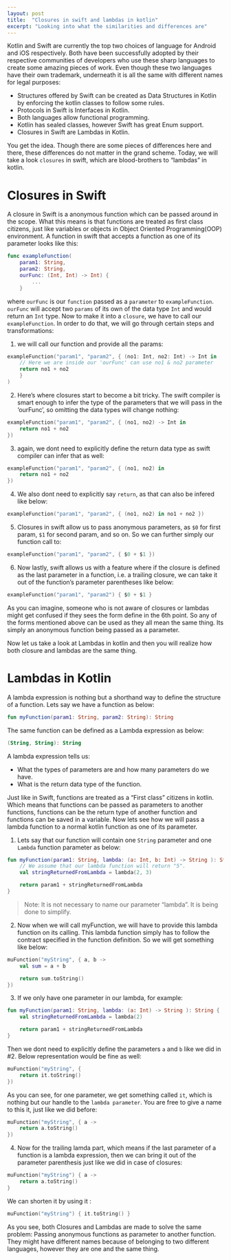 ```yaml
---
layout: post
title:  "Closures in swift and lambdas in kotlin"
excerpt: "Looking into what the similarities and differences are"
---
```

Kotlin and Swift are currently the top two choices of language for Android and iOS respectively. Both have been successfully adopted by their respective communities of developers who use these sharp languages to create some amazing pieces of work. Even though these two languages have their own trademark, underneath it is all the same with different names for legal purposes:
* Structures offered by Swift can be created as Data Structures in Kotlin by enforcing the kotlin classes to follow some rules.
* Protocols in Swift is Interfaces in Kotlin.
* Both languages allow functional programming.
* Kotlin has sealed classes, however Swift has great Enum support.
* Closures in Swift are Lambdas in Kotlin.

You get the idea. Though there are some pieces of differences here and there, these differences do not matter in the grand scheme. Today, we will take a look `closures` in swift, which are blood-brothers to “lambdas” in kotlin.

# Closures in Swift
A closure in Swift is a anonymous function which can be passed around in the scope. What this means is that functions are treated as first class citizens, just like variables or objects in Object Oriented Programming(OOP) environment. A function in swift that accepts a function as one of its parameter looks like this:
```swift
func exampleFunction(
    param1: String, 
    param2: String, 
    ourFunc: (Int, Int) -> Int) {
        ...
    }
```

where `ourFunc` is our `function` passed as a `parameter` to `exampleFunction`. `ourFunc` will accept two `params` of its own of the data type `Int` and would return an `Int` type. Now to make it into a `closure`, we have to call our `exampleFunction`. In order to do that, we will go through certain steps and transformations:
1. we will call our function and provide all the params:
```swift
exampleFunction("param1", "param2", { (no1: Int, no2: Int) -> Int in
    // Here we are inside our 'ourFunc' can use no1 & no2 parameter
    return no1 + no2
    }
)
```

2. Here’s where closures start to become a bit tricky. The swift compiler is smart enough to infer the type of the parameters that we will pass in the ‘ourFunc’, so omitting the data types will change nothing:
```swift
exampleFunction("param1", "param2", { (no1, no2) -> Int in
    return no1 + no2
})
```

3. again, we dont need to explicitly define the return data type as swift compiler can infer that as well:
```swift
exampleFunction("param1", "param2", { (no1, no2) in
    return no1 + no2
})
```

4. We also dont need to explicitly say `return`, as that can also be infered like below:
```swift
exampleFunction("param1", "param2", { (no1, no2) in no1 + no2 })
```

5. Closures in swift allow us to pass anonymous parameters, as `$0` for first param, `$1` for second param, and so on. So we can further simply our function call to:
```swift
exampleFunction("param1", "param2", { $0 + $1 })
```

6. Now lastly, swift allows us with a feature where if the closure is defined as the last parameter in a function, i.e. a trailing closure, we can take it out of the function’s parameter parentheses like below:
```swift
exampleFunction("param1", "param2") { $0 + $1 }
```

As you can imagine, someone who is not aware of closures or lambdas might get confused if they sees the form define in the 6th point. So any of the forms mentioned above can be used as they all mean the same thing. Its simply an anonymous function being passed as a parameter.

Now let us take a look at Lambdas in kotlin and then you will realize how both closure and lambdas are the same thing.

# Lambdas in Kotlin
A lambda expression is nothing but a shorthand way to define the structure of a function. Lets say we have a function as below:
```kotlin
fun myFunction(param1: String, param2: String): String
```

The same function can be defined as a Lambda expression as below:
```kotlin
(String, String): String
```

A lambda expression tells us:
* What the types of parameters are and how many parameters do we have.
* What is the return data type of the function.

Just like in Swift, functions are treated as a “First class” citizens in kotlin. Which means that functions can be passed as parameters to another functions, functions can be the return type of another function and functions can be saved in a variable. Now lets see how we will pass a lambda function to a normal kotlin function as one of its parameter.

1. Lets say that our function will contain one `String` parameter and one `Lambda` function parameter as below:
```kotlin
fun myFunction(param1: String, lambda: (a: Int, b: Int) -> String ): String {
    // We assume that our lambda function will return "5".
    val stringReturnedFromLambda = lambda(2, 3)

    return param1 + stringReturnedFromLambda
}
```
> Note: It is not necessary to name our parameter “lambda”. It is being done to simplify.

2. Now when we will call myFunction, we will have to provide this lambda function on its calling. This lambda function simply has to follow the contract specified in the function definition. So we will get something like below:
```kotlin
muFunction("myString", { a, b ->
    val sum = a + b

    return sum.toString()
})
```

3. If we only have one parameter in our lambda, for example:
```kotlin
fun myFunction(param1: String, lambda: (a: Int) -> String ): String {
    val stringReturnedFromLambda = lambda(2)

    return param1 + stringReturnedFromLambda
}
```
Then we dont need to explicitly define the parameters `a` and `b` like we did in #2. Below representation would be fine as well:
```kotlin
muFunction("myString", { 
    return it.toString()
})
```
As you can see, for one parameter, we get something called `it`, which is nothing but our handle to the `lambda parameter`. You are free to give a name to this it, just like we did before:
```kotlin
muFunction("myString", { a ->
    return a.toString()
})
```

4. Now for the trailing lamda part, which means if the last parameter of a function is a lambda expression, then we can bring it out of the parameter parenthesis just like we did in case of closures:
```kotlin
muFunction("myString") { a ->
    return a.toString()
}
```
We can shorten it by using it :
```kotlin
muFunction("myString") { it.toString() }
```

As you see, both Closures and Lambdas are made to solve the same problem: Passing anonymous functions as parameter to another function. They might have different names because of belonging to two different languages, however they are one and the same thing.